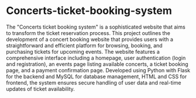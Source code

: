 # Concerts-ticket-booking-system
The "Concerts ticket booking system" is a sophisticated website that aims to transform
the ticket reservation process.
This project outlines the development of a concert booking website that provides users with a straightforward and efficient platform for browsing, booking, and purchasing tickets for upcoming events. 
The website features a comprehensive interface including a homepage, user authentication (login and registration), an events page listing available concerts, a ticket booking page, and a payment confirmation page.
Developed using Python with Flask for the backend and MySQL for database management, HTML and CSS for frontend, the system ensures secure handling of user data and real-time updates of ticket availability.
